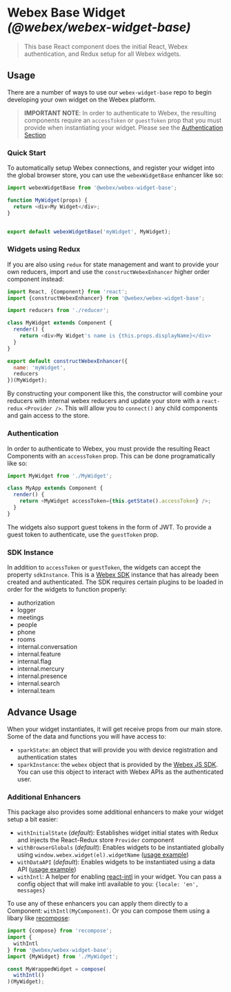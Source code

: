 # Webex Base Widget _(@webex/webex-widget-base)_

> This base React component does the initial React, Webex authentication, and Redux setup for all Webex widgets.

## Usage

There are a number of ways to use our `webex-widget-base` repo to begin developing your own widget on the Webex platform.

> **IMPORTANT NOTE**: In order to authenticate to Webex, the resulting components require an `accessToken` or `guestToken` prop that you must provide when instantiating your widget. Please see the [Authentication Section](#authentication)

### Quick Start

To automatically setup Webex connections, and register your widget into the global browser store, you can use the `webexWidgetBase` enhancer like so:

``` js
import webexWidgetBase from '@webex/webex-widget-base';

function MyWidget(props) {
  return <div>My Widget</div>;
}


export default webexWidgetBase('myWidget', MyWidget);
```

### Widgets using Redux

If you are also using `redux` for state management and want to provide your own reducers, import and use the `constructWebexEnhancer` higher order component instead:

``` js
import React, {Component} from 'react';
import {constructWebexEnhancer} from '@webex/webex-widget-base';

import reducers from './reducer';

class MyWidget extends Component {
  render() {
    return <div>My Widget's name is {this.props.displayName}</div>
  }
}

export default constructWebexEnhancer({
  name: 'myWidget',
  reducers
})(MyWidget);
```

By constructing your component like this, the constructor will combine your reducers with internal webex reducers and update your store with a `react-redux` `<Provider />`. This will allow you to `connect()` any child components and gain access to the store.

### Authentication

In order to authenticate to Webex, you must provide the resulting React Components with an `accessToken` prop.
This can be done programatically like so:

``` js
import MyWidget from './MyWidget';

class MyApp extends Component {
  render() {
    return <MyWidget accessToken={this.getState().accessToken} />;
  }
}

```

The widgets also support guest tokens in the form of JWT. To provide a guest token to authenticate, use the `guestToken` prop.

### SDK Instance

In addition to `accessToken` or `guestToken`, the widgets can accept the property `sdkInstance`.
This is a [Webex SDK](https://developer.webex.com/docs/sdks/browser) instance that has already been created and authenticated.
The SDK requires certain plugins to be loaded in order for the widgets to function properly:

* authorization
* logger
* meetings
* people
* phone
* rooms
* internal.conversation
* internal.feature
* internal.flag
* internal.mercury
* internal.presence
* internal.search
* internal.team

## Advance Usage

When your widget instantiates, it will get receive props from our main store. Some of the data and functions you will have access to:

- `sparkState`: an object that will provide you with device registration and authentication states
- `sparkInstance`: the `webex` object that is provided by the [Webex JS SDK](https://github.com/webex/webex-js-sdk/). You can use this object to interact with Webex APIs as the authenticated user.

### Additional Enhancers

This package also provides some additional enhancers to make your widget setup a bit easier:

- `withInitialState` (_default_): Establishes widget initial states with Redux and injects the React-Redux store `Provider` component
- `withBrowserGlobals` (_default_): Enables widgets to be instantiated globally using `window.webex.widget(el).widgetName` ([usage example](https://github.com/webex/react-widgets/tree/master/packages/node_modules/@webex/widget-space#browser-globals))
- `withDataAPI` (_default_): Enables widgets to be instantiated using a data API ([usage example](https://github.com/webex/react-widgets/tree/master/packages/node_modules/@webex/widget-space#data-api))
- `withIntl`: A helper for enabling [react-intl](https://github.com/yahoo/react-intl) in your widget. You can pass a config object that will make intl available to you: `{locale: 'en', messages}`

To use any of these enhancers you can apply them directly to a Component: `withIntl(MyComponent)`.
Or you can compose them using a libary like [recompose](https://github.com/acdlite/recompose):

``` js
import {compose} from 'recompose';
import {
  withIntl
} from '@webex/webex-widget-base';
import {MyWidget} from './MyWidget';

const MyWrappedWidget = compose(
  withIntl()
)(MyWidget);
```
